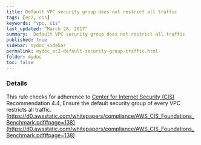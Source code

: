 ```yaml
---
title: Default VPC security group does not restrict all traffic
tags: [ec2, cis]
keywords: "vpc, cis"
last_updated: “March 28, 2017"
summary:  Default VPC security group does not restrict all traffic
published: true
sidebar: mydoc_sidebar
permalink: mydoc_ec2-default-security-group-traffic.html
folder: mydoc
toc: false
---
```


### Details  
This rule checks for adherence to [Center for Internet Security (CIS)](https://www.cisecurity.org/) Recommendation 4.4, Ensure the default security group of every VPC restricts all traffic. [https://d0.awsstatic.com/whitepapers/compliance/AWS_CIS_Foundations_Benchmark.pdf#page=138](https://d0.awsstatic.com/whitepapers/compliance/AWS_CIS_Foundations_Benchmark.pdf#page=138) 
